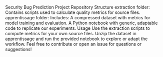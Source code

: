 Security Bug Prediction Project
Repository Structure
extraction folder: Contains scripts used to calculate quality metrics for source files.
apprentissage folder: Includes:
A compressed dataset with metrics for model training and evaluation.
A Python notebook with generic, adaptable code to replicate our experiments.
Usage
Use the extraction scripts to compute metrics for your own source files.
Unzip the dataset in apprentissage and run the provided notebook to explore or adapt the workflow.
Feel free to contribute or open an issue for questions or suggestions!
